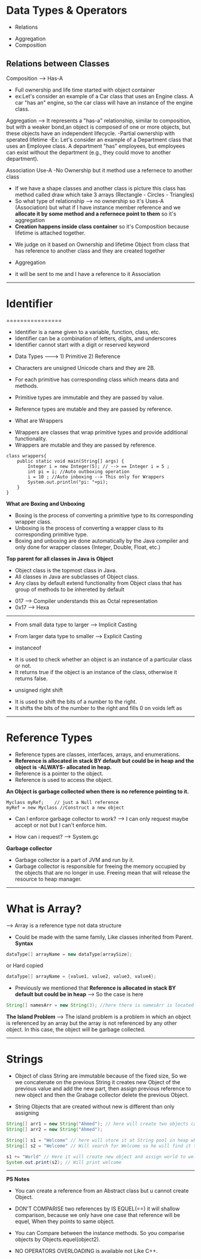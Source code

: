 # Data Types & Operators

- Relations
* Aggregation
* Composition

Relations between Classes
-------------------------
Composition --> Has-A
- Full ownership and life time started with object container 
- ex:Let's consider an example of a Car class that uses an Engine class. A car "has an" engine, so the car class will have an instance of the engine class.

Aggregation --> It represents a "has-a" relationship, similar to composition, but with a weaker bond,an object is composed of one or more objects, but these objects have an independent lifecycle.
-Partial ownership with sperated lifetime
-Ex: Let's consider an example of a Department class that uses an Employee class. A department "has" employees, but employees can exist without the department (e.g., they could move to another department).

Association Use-A
-No Ownership but it method use a refernece to another class

* If we have a shape classes and another class is picture this class has method called draw which take 3 arrays (Rectangle - Circles - Triangles)
* So what type of relationship --> no ownership so it's Uses-A (Association)
but what if I have instance member reference and we **allocate it by some method and a refernece point to them** so it's aggregation
* **Creation happens inside class container** so it's Composition because lifetime is attached together.


- We judge on it based on Ownership and lifetime Object from class that has reference to another class and they are created together

- Aggregation
* it will be sent to me and I have a reference to it 
Association
------------------------------------------------------------------------------------------------

# Identifier
================
- Identifier is a name given to a variable, function, class, etc.
- Identifier can be a combination of letters, digits, and underscores
- Identifier cannot start with a digit or reserved keyword

* Data Types ---> 1) Primitive            2) Reference

* Characters are unsigned Unicode chars and they are 2B.
- For each primitive has corresponding class which means data and methods.

- Primitive types are immutable and they are passed by value.
- Reference types are mutable and they are passed by reference.

* What are Wrappers
- Wrappers are classes that wrap primitive types and provide additional functionality.
- Wrappers are mutable and they are passed by reference.
```jave
class wrappers{
    public static void main(String[] args) {
        Integer i = new Integer(5); // --> == Integer i = 5 ;
        int pi = i; //Auto outboxing operation
        i = 10 ; //Auto inboxing --> This only for Wrappers
        System.out.println("pi: "+pi);
    }
}
```
**What are Boxing and Unboxing**
- Boxing is the process of converting a primitive type to its corresponding wrapper class.
- Unboxing is the process of converting a wrapper class to its corresponding primitive type.
- Boxing and unboxing are done automatically by the Java compiler and only done for wrapper classes (Integer, Double, Float, etc.)

**Top parent for all classes in Java is Object**
- Object class is the topmost class in Java.
- All classes in Java are subclasses of Object class.
- Any class by default extend functionality from Object class that has group of methods to be inhereted by default


* 017 --> Compiler understands this as Octal representation
* 0x17 --> Hexa
------------------------------------------------------------------------------------------------
* From small data type to larger --> Implicit Casting
* From larger data type to smaller --> Explicit Casting

* instanceof 
- It is used to check whether an object is an instance of a particular class or not.
- It returns true if the object is an instance of the class, otherwise it returns false.

* unsigned right shift
- It is used to shift the bits of a number to the right.
- It shifts the bits of the number to the right and fills 0 on voids left as

------------------------------------------------------------------------------------------------
# Reference Types 

- Reference types are classes, interfaces, arrays, and enumerations.
- **Reference is allocated in stack BY default but could be in heap and the object is -ALWAYS- allocated in heap.**
- Reference is a pointer to the object.
- Reference is used to access the object.

**An Object is garbage collected when there is no reference pointing to it.**

```jave
Myclass myRef;    // just a Null reference
myRef = new Myclass //Construct a new object
```
* Can I enforce garbage collector to work? 
--> I can only request maybe accept or not but I can't enforce him.

* How can i request? 
--> System.gc

**Garbage collector**
- Garbage collector is a part of JVM and run by it.
- Garbage collector is responsible for freeing the memory occupied by the objects that are no longer in use. Freeing mean that will release the resource to heap manager.

------------------------------------------------------------------------------------------------
# What is Array?
--> Array is a reference type not data structure
 * Could be made with the same family, Like classes inherited from Parent.
**Syntax**
```java
dataType[] arrayName = new dataType[arraySize];
```
or Hard copied
```java
dataType[] arrayName = {value1, value2, value3, value4};
```
- Previously we mentioned that **Reference is allocated in stack BY default but could be in heap** --> So the case is here 
```java
String[] namesArr = new String(3); //here there is namesArr is located in Stack but the array of reference is located at Heap and points to objects in heap outside array
```
**The Island Problem**
--> The island problem is a problem in which an object is referenced by an array but the array is not referenced by any other object. In this case, the object will be garbage collected.

------------------------------------------------------------------------------------------------
# Strings
- Object of class String are immutable because of the fixed size, So we we concatenate on the previous String it creates new Object of the previous value and add the new part, then assign previous reference to new object and then the Grabage collector delete the previous Object. 

- String Objects that are created without new is different than only assigning
```java
String[] arr1 = new String("Ahmed"); // here will create two objects called ahmed
String[] arr2 = new String("Ahmed");

String[] s1 = "Welcome" // here will store it at String pool in heap which is a special place for Strings
String[] s2 = "Welcome" // Will search for Welcome so he will find it then will point to same place

s1 += "World" // Here it will create new object and assign world to welcome so s1 will only point to welcome World but s2 still points to welcome
System.out.print(s2); // Will print welcome 
```
------------------------------------------------------------------------------------------------
**PS Notes**
- You can create a reference from an Abstract class but u cannot create Object.
                
- DON'T COMPARISE two references by IS EQUEL(==) it will shallow comparison, because we only have one case that reference will be equel, When they points to same object. 
                
- You can Compare between the instance methods. So you comparise objects by Objects.equel(object2).

- NO OPERATORS OVERLOADING is available not Like C++.


